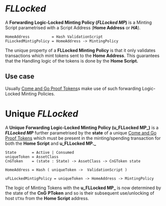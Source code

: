 # _FLLocked_

A **Forwarding Logic-Locked  Minting Policy (_FLLocked MP_)** is a Minting Script parametrised with a Script Address (**Home Address** or **_HA_**).

```
HomeAddress          = Hash ValidationScript 
FLLockedMintigPolicy = HomeAddress -> MintingPolicy
```

The unique property of a **FLLocked Minting Policy** is that it only validates transactions which mint tokens sent to the **Home Address**. This guarantees that the Handling logic of the tokens is done by the **Home Script.**

## Use case 

Usually [Come and Go Proof Tokens](https://mlabs.slab.com/posts/j8zg8yst)s make use of such forwarding Logic-Locked Minting Policies.

# Unique _FLLocked_ 

A **Unique**  **Forwarding Logic-Locked Minting Policy (u_FLLocked MP_)** is a **_FLLocked MP_** further parametrised by the **state** of a unique [Come and Go Proof Tokens](https://mlabs.slab.com/posts/j8zg8yst)  which must be present in the minting/spending transaction for both the **Home Script** and **u_FLLocked MP._**

```
State       = Active | Consumed 
uniqueToken = AssetClass
CnGToken    = (state : State) -> AssetClass -> CnGToken state

HomeAddress = Hash ( uniqueToken ->  ValidationScript ) 

uFLLockedMintigPolicy = uniqueToken -> HomeAddress -> MintingPolicy
```

The logic of Minting Tokens with the **u_FLLocked MP_** is now determined by the state of the **CnG**  **PToken** and so is their subsequent use/unlocking of host `UTXo` from the **Home Script** address.
